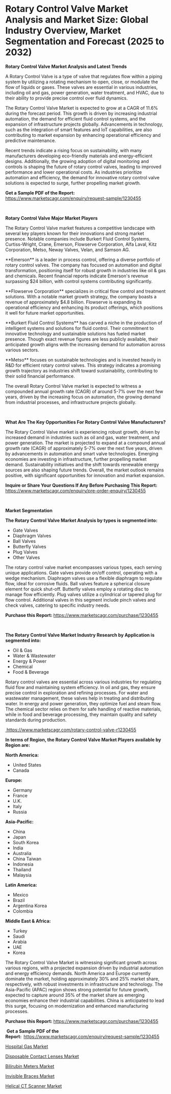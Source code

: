<p><h1>Rotary Control Valve Market Analysis and Market Size: Global Industry Overview, Market Segmentation and Forecast (2025 to 2032)</h1></p><p><strong>Rotary Control Valve Market Analysis and Latest Trends</strong></p>
<p><p>A Rotary Control Valve is a type of valve that regulates flow within a piping system by utilizing a rotating mechanism to open, close, or modulate the flow of liquids or gases. These valves are essential in various industries, including oil and gas, power generation, water treatment, and HVAC, due to their ability to provide precise control over fluid dynamics.</p><p>The Rotary Control Valve Market is expected to grow at a CAGR of 11.6% during the forecast period. This growth is driven by increasing industrial automation, the demand for efficient fluid control systems, and the expansion of infrastructure projects globally. Advancements in technology, such as the integration of smart features and IoT capabilities, are also contributing to market expansion by enhancing operational efficiency and predictive maintenance.</p><p>Recent trends indicate a rising focus on sustainability, with many manufacturers developing eco-friendly materials and energy-efficient designs. Additionally, the growing adoption of digital monitoring and controls is shaping the future of rotary control valves, leading to improved performance and lower operational costs. As industries prioritize automation and efficiency, the demand for innovative rotary control valve solutions is expected to surge, further propelling market growth.</p></p>
<p><strong>Get a Sample PDF of the Report:&nbsp;</strong> <a href="https://www.marketscagr.com/enquiry/request-sample/1230455?utm_campaign=3495&utm_medium=2&utm_source=Github&utm_content=ia&utm_term=09042025&utm_id=rotary-control-valve">https://www.marketscagr.com/enquiry/request-sample/1230455</a></p>
<p>&nbsp;</p>
<p><strong>Rotary Control Valve Major Market Players</strong></p>
<p><p>The Rotary Control Valve market features a competitive landscape with several key players known for their innovations and strong market presence. Notable companies include Burkert Fluid Control Systems, Curtiss-Wright, Crane, Emerson, Flowserve Corporation, Alfa Laval, Kitz Corporation, Metso, Neway Valves, Velan, and Samson AG.</p><p>**Emerson** is a leader in process control, offering a diverse portfolio of rotary control valves. The company has focused on automation and digital transformation, positioning itself for robust growth in industries like oil & gas and chemicals. Recent financial reports indicate Emerson's revenue surpassing $24 billion, with control systems contributing significantly.</p><p>**Flowserve Corporation** specializes in critical flow control and treatment solutions. With a notable market growth strategy, the company boasts a revenue of approximately $4.8 billion. Flowserve is expanding its operational efficiency and enhancing its product offerings, which positions it well for future market opportunities.</p><p>**Burkert Fluid Control Systems** has carved a niche in the production of intelligent systems and solutions for fluid control. Their commitment to innovative technology and sustainable solutions has fueled market presence. Though exact revenue figures are less publicly available, their anticipated growth aligns with the increasing demand for automation across various sectors.</p><p>**Metso** focuses on sustainable technologies and is invested heavily in R&D for efficient rotary control valves. This strategy indicates a promising growth trajectory as industries shift toward sustainability, contributing to their solid financial performance.</p><p>The overall Rotary Control Valve market is expected to witness a compounded annual growth rate (CAGR) of around 5-7% over the next few years, driven by the increasing focus on automation, the growing demand from industrial processes, and infrastructure projects globally.</p></p>
<p>&nbsp;</p>
<p><strong>What Are The Key Opportunities For Rotary Control Valve Manufacturers?</strong></p>
<p><p>The Rotary Control Valve market is experiencing robust growth, driven by increased demand in industries such as oil and gas, water treatment, and power generation. The market is projected to expand at a compound annual growth rate (CAGR) of approximately 5-7% over the next five years, driven by advancements in automation and smart valve technologies. Emerging economies are investing in infrastructure, further propelling market demand. Sustainability initiatives and the shift towards renewable energy sources are also shaping future trends. Overall, the market outlook remains positive, with significant opportunities for innovation and market expansion.</p></p>
<p><strong>Inquire or Share Your Questions If Any Before Purchasing This Report:</strong> <a href="https://www.marketscagr.com/enquiry/pre-order-enquiry/1230455?utm_campaign=3495&utm_medium=2&utm_source=Github&utm_content=ia&utm_term=09042025&utm_id=rotary-control-valve">https://www.marketscagr.com/enquiry/pre-order-enquiry/1230455</a></p>
<p>&nbsp;</p>
<p><strong>Market Segmentation</strong></p>
<p><strong>The Rotary Control Valve Market Analysis by types is segmented into:</strong></p>
<p><ul><li>Gate Valves</li><li>Diaphragm Valves</li><li>Ball Valves</li><li>Butterfly Valves</li><li>Plug Valves</li><li>Other Valves</li></ul></p>
<p><p>The rotary control valve market encompasses various types, each serving unique applications. Gate valves provide on/off control, operating with a wedge mechanism. Diaphragm valves use a flexible diaphragm to regulate flow, ideal for corrosive fluids. Ball valves feature a spherical closure element for quick shut-off. Butterfly valves employ a rotating disc to manage flow efficiently. Plug valves utilize a cylindrical or tapered plug for flow control. Additional valves in this segment include pinch valves and check valves, catering to specific industry needs.</p></p>
<p><strong>Purchase this Report:&nbsp;</strong><a href="https://www.marketscagr.com/purchase/1230455?utm_campaign=3495&utm_medium=2&utm_source=Github&utm_content=ia&utm_term=09042025&utm_id=rotary-control-valve">https://www.marketscagr.com/purchase/1230455</a></p>
<p>&nbsp;</p>
<p><strong>The Rotary Control Valve Market Industry Research by Application is segmented into:</strong></p>
<p><ul><li>Oil & Gas</li><li>Water & Wastewater</li><li>Energy & Power</li><li>Chemical</li><li>Food & Beverage</li></ul></p>
<p><p>Rotary control valves are essential across various industries for regulating fluid flow and maintaining system efficiency. In oil and gas, they ensure precise control in exploration and refining processes. For water and wastewater management, these valves help in treating and distributing water. In energy and power generation, they optimize fuel and steam flow. The chemical sector relies on them for safe handling of reactive materials, while in food and beverage processing, they maintain quality and safety standards during production.</p></p>
<p><a href="https://www.marketscagr.com/rotary-control-valve-r1230455?utm_campaign=3495&utm_medium=2&utm_source=Github&utm_content=ia&utm_term=09042025&utm_id=rotary-control-valve">&nbsp;https://www.marketscagr.com/rotary-control-valve-r1230455</a></p>
<p><strong>In terms of Region, the Rotary Control Valve Market Players available by Region are:</strong></p>
<p>
    <p> <strong> North America: </strong>
        <ul>
            <li>United States</li>
            <li>Canada</li>
        </ul>
        </p> 
    <p> <strong> Europe: </strong>
        <ul>
            <li>Germany</li>
            <li>France</li>
            <li>U.K.</li>
            <li>Italy</li>
            <li>Russia</li>
        </ul>
        </p> 
    <p> <strong> Asia-Pacific: </strong>
        <ul>
            <li>China</li>
            <li>Japan</li>
            <li>South Korea</li>
            <li>India</li>
            <li>Australia</li>
            <li>China Taiwan</li>
            <li>Indonesia</li>
            <li>Thailand</li>
            <li>Malaysia</li>
        </ul>
        </p> 
    <p> <strong> Latin America: </strong>
        <ul>
            <li>Mexico</li>
            <li>Brazil</li>
            <li>Argentina Korea</li>
            <li>Colombia</li>
        </ul>
        </p> 
    <p> <strong> Middle East & Africa: </strong>
        <ul>
            <li>Turkey</li>
            <li>Saudi</li>
            <li>Arabia</li>
            <li>UAE</li>
            <li>Korea</li>
        </ul>
    </p>
    </p>
<p><p>The Rotary Control Valve Market is witnessing significant growth across various regions, with a projected expansion driven by industrial automation and energy efficiency demands. North America and Europe currently dominate the market, holding approximately 30% and 25% market share, respectively, with robust investments in infrastructure and technology. The Asia-Pacific (APAC) region shows strong potential for future growth, expected to capture around 35% of the market share as emerging economies enhance their industrial capabilities. China is anticipated to lead this surge, focusing on modernization and enhanced manufacturing processes.</p></p>
<p><strong>Purchase this Report: </strong><a href="https://www.marketscagr.com/purchase/1230455?utm_campaign=3495&utm_medium=2&utm_source=Github&utm_content=ia&utm_term=09042025&utm_id=rotary-control-valve">https://www.marketscagr.com/purchase/1230455</a></p>
<p>&nbsp;<strong>Get a Sample PDF of the Report:&nbsp;&nbsp;</strong><a href="https://www.marketscagr.com/enquiry/request-sample/1230455?utm_campaign=3495&utm_medium=2&utm_source=Github&utm_content=ia&utm_term=09042025&utm_id=rotary-control-valve">https://www.marketscagr.com/enquiry/request-sample/1230455</a></p>
<p><strong></strong></p>
<p><p><a href="https://www.linkedin.com/pulse/market-trends-hospital-gas-industry-current-size-share-forecast-b99gf?utm_campaign=3495&utm_medium=2&utm_source=Github&utm_content=ia&utm_term=09042025&utm_id=rotary-control-valve">Hospital Gas Market</a></p><p><a href="https://www.linkedin.com/pulse/future-growth-disposable-contact-lenses-market-projected-117-sm2xf?utm_campaign=3495&utm_medium=2&utm_source=Github&utm_content=ia&utm_term=09042025&utm_id=rotary-control-valve">Disposable Contact Lenses Market</a></p><p><a href="https://www.linkedin.com/pulse/detailed-report-bilirubin-meters-market-growth-share-83-cagr-ipg4f?utm_campaign=3495&utm_medium=2&utm_source=Github&utm_content=ia&utm_term=09042025&utm_id=rotary-control-valve">Bilirubin Meters Market</a></p><p><a href="https://www.linkedin.com/pulse/assessing-impact-recent-trends-invisible-braces-market-nrnxc?utm_campaign=3495&utm_medium=2&utm_source=Github&utm_content=ia&utm_term=09042025&utm_id=rotary-control-valve">Invisible Braces Market</a></p><p><a href="https://www.linkedin.com/pulse/global-helical-ct-scanner-market-exploring-share-trends-q7wvc?utm_campaign=3495&utm_medium=2&utm_source=Github&utm_content=ia&utm_term=09042025&utm_id=rotary-control-valve">Helical CT Scanner Market</a></p></p>